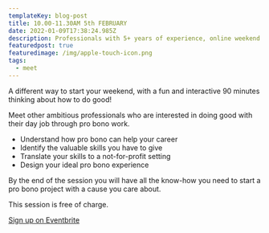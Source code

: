 ```yaml
---
templateKey: blog-post
title: 10.00-11.30AM 5th FEBRUARY
date: 2022-01-09T17:38:24.985Z
description: Professionals with 5+ years of experience, online weekend session.
featuredpost: true
featuredimage: /img/apple-touch-icon.png
tags:
  - meet
---
```

A different way to start your weekend, with a fun and interactive 90 minutes thinking about how to do good!

Meet other ambitious professionals who are interested in doing good with their day job through pro bono work.

* Understand how pro bono can help your career 
* Identify the valuable skills you have to give
* Translate your skills to a not-for-profit setting
* Design your ideal pro bono experience

By the end of the session you will have all the know-how you need to start a pro bono project with a cause you care about.

This session is free of charge.

[Sign up on Eventbrite](https://www.eventbrite.co.uk/e/235949139227)